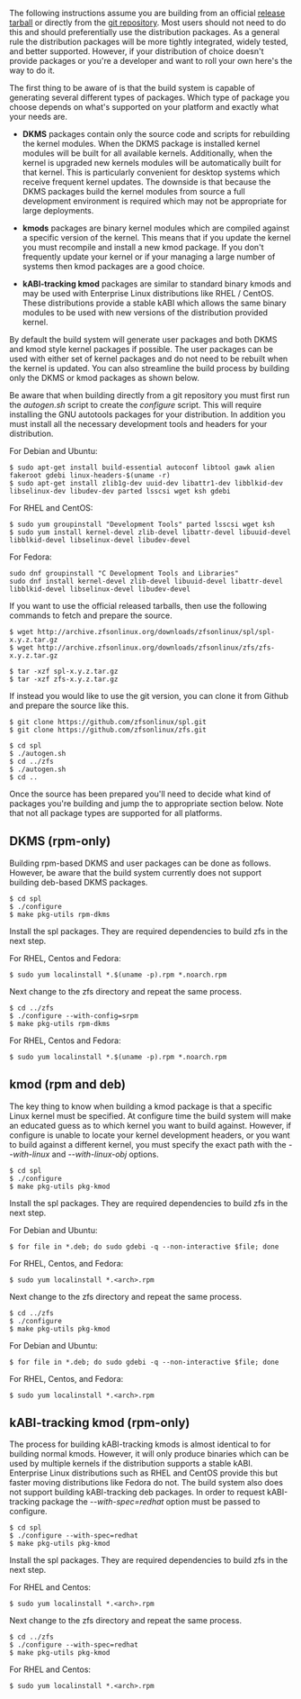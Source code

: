 The following instructions assume you are building from an official [release tarball][release] or directly from the [git repository][git]. Most users should not need to do this and should preferentially use the distribution packages. As a general rule the distribution packages will be more tightly integrated, widely tested, and better supported. However, if your distribution of choice doesn't provide packages or you're a developer and want to roll your own here's the way to do it.

The first thing to be aware of is that the build system is capable of generating several different types of packages. Which type of package you choose depends on what's supported on your platform and exactly what your needs are.

* **DKMS** packages contain only the source code and scripts for rebuilding the kernel modules. When the DKMS package is installed kernel modules will be built for all available kernels. Additionally, when the kernel is upgraded new kernels modules will be automatically built for that kernel. This is particularly convenient for desktop systems which receive frequent kernel updates. The downside is that because the DKMS packages build the kernel modules from source a full development environment is required which may not be appropriate for large deployments.

* **kmods** packages are binary kernel modules which are compiled against a specific version of the kernel. This means that if you update the kernel you must recompile and install a new kmod package. If you don't frequently update your kernel or if your managing a large number of systems then kmod packages are a good choice.

* **kABI-tracking kmod** packages are similar to standard binary kmods and may be used with Enterprise Linux distributions like RHEL / CentOS.  These distributions provide a stable kABI which allows the same binary modules to be used with new versions of the distribution provided kernel. 

By default the build system will generate user packages and both DKMS and kmod style kernel packages if possible. The user packages can be used with either set of kernel packages and do not need to be rebuilt when the kernel is updated. You can also streamline the build process by building only the DKMS or kmod packages as shown below.

Be aware that when building directly from a git repository you must first run the *autogen.sh* script to create the *configure* script. This will require installing the GNU autotools packages for your distribution.  In addition you must install all the necessary development tools and headers for your distribution.

For Debian and Ubuntu:

```
$ sudo apt-get install build-essential autoconf libtool gawk alien fakeroot gdebi linux-headers-$(uname -r)
$ sudo apt-get install zlib1g-dev uuid-dev libattr1-dev libblkid-dev libselinux-dev libudev-dev parted lsscsi wget ksh gdebi
```

For RHEL and CentOS:

```
$ sudo yum groupinstall "Development Tools" parted lsscsi wget ksh
$ sudo yum install kernel-devel zlib-devel libattr-devel libuuid-devel libblkid-devel libselinux-devel libudev-devel
```

For Fedora:

```
sudo dnf groupinstall "C Development Tools and Libraries"
sudo dnf install kernel-devel zlib-devel libuuid-devel libattr-devel libblkid-devel libselinux-devel libudev-devel
```

If you want to use the official released tarballs, then use the following commands to fetch and prepare the source.

```
$ wget http://archive.zfsonlinux.org/downloads/zfsonlinux/spl/spl-x.y.z.tar.gz
$ wget http://archive.zfsonlinux.org/downloads/zfsonlinux/zfs/zfs-x.y.z.tar.gz

$ tar -xzf spl-x.y.z.tar.gz
$ tar -xzf zfs-x.y.z.tar.gz
```
	
If instead you would like to use the git version, you can clone it from Github and prepare the source like this.

```
$ git clone https://github.com/zfsonlinux/spl.git
$ git clone https://github.com/zfsonlinux/zfs.git

$ cd spl
$ ./autogen.sh
$ cd ../zfs
$ ./autogen.sh
$ cd ..
```

Once the source has been prepared you'll need to decide what kind of packages you're building and jump the to appropriate section below.  Note that not all package types are supported for all platforms.

## DKMS (rpm-only)

Building rpm-based DKMS and user packages can be done as follows.  However, be aware that the build system currently does not support building deb-based DKMS packages.


```
$ cd spl
$ ./configure
$ make pkg-utils rpm-dkms
```

Install the spl packages.  They are required dependencies to build zfs in the next step.

For RHEL, Centos and Fedora:

```
$ sudo yum localinstall *.$(uname -p).rpm *.noarch.rpm
```

Next change to the zfs directory and repeat the same process.

```
$ cd ../zfs
$ ./configure --with-config=srpm
$ make pkg-utils rpm-dkms
```

For RHEL, Centos and Fedora:

```
$ sudo yum localinstall *.$(uname -p).rpm *.noarch.rpm
```

## kmod (rpm and deb)

The key thing to know when building a kmod package is that a specific Linux kernel must be specified. At configure time the build system will make an educated guess as to which kernel you want to build against. However, if configure is unable to locate your kernel development headers, or you want to build against a different kernel, you must specify the exact path with the *--with-linux* and *--with-linux-obj* options.

```
$ cd spl
$ ./configure
$ make pkg-utils pkg-kmod
```

Install the spl packages.  They are required dependencies to build zfs in the next step.

For Debian and Ubuntu:

```
$ for file in *.deb; do sudo gdebi -q --non-interactive $file; done
```

For RHEL, Centos, and Fedora:

```
$ sudo yum localinstall *.<arch>.rpm
```

Next change to the zfs directory and repeat the same process.

```
$ cd ../zfs
$ ./configure
$ make pkg-utils pkg-kmod
```

For Debian and Ubuntu:

```
$ for file in *.deb; do sudo gdebi -q --non-interactive $file; done
```

For RHEL, Centos, and Fedora:

```
$ sudo yum localinstall *.<arch>.rpm
```

## kABI-tracking kmod (rpm-only)

The process for building kABI-tracking kmods is almost identical to for building normal kmods.  However, it will only produce binaries which can be used by multiple kernels if the distribution supports a stable kABI.  Enterprise Linux distributions such as RHEL and CentOS provide this but faster moving distributions like Fedora do not.  The build system also does not support building kABI-tracking deb packages.  In order to request kABI-tracking package the *--with-spec=redhat* option must be passed to configure.

```
$ cd spl
$ ./configure --with-spec=redhat
$ make pkg-utils pkg-kmod
```

Install the spl packages.  They are required dependencies to build zfs in the next step.

For RHEL and Centos:

```
$ sudo yum localinstall *.<arch>.rpm
```

Next change to the zfs directory and repeat the same process.

```
$ cd ../zfs
$ ./configure --with-spec=redhat
$ make pkg-utils pkg-kmod
```

For RHEL and Centos:

```
$ sudo yum localinstall *.<arch>.rpm
```

[release]: https://github.com/zfsonlinux/zfs/release
[git]: https://github.com/zfsonlinux/zfs